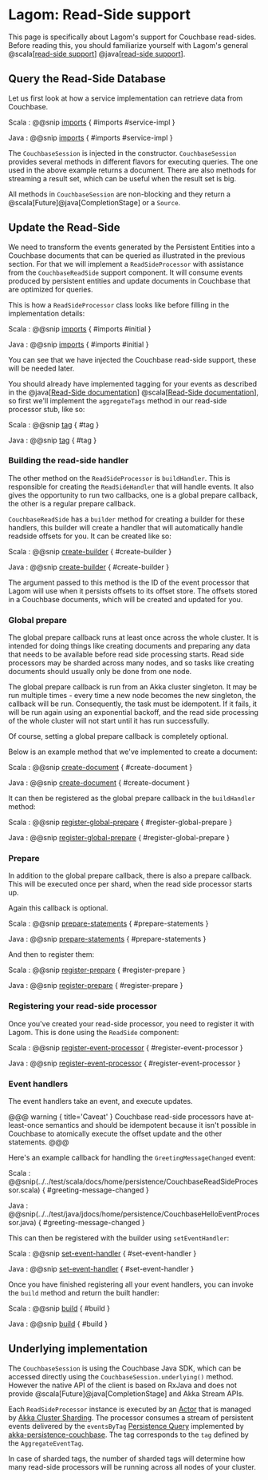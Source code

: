 # Lagom: Read-Side support

This page is specifically about Lagom's support for Couchbase read-sides.  
Before reading this, you should familiarize yourself with Lagom's general 
@scala[[read-side support](https://www.lagomframework.com/documentation/1.4.x/scala/ReadSide.html)]
@java[[read-side support](https://www.lagomframework.com/documentation/1.4.x/java/ReadSide.html)].

## Query the Read-Side Database

Let us first look at how a service implementation can retrieve data from Couchbase.

Scala
:  @@snip [imports](../../test/scala/docs/home/persistence/CouchbaseReadSideQuery.scala) { #imports #service-impl }

Java
:  @@snip [imports](../../test/java/jdocs/home/persistence/CouchbaseReadSideQuery.java) { #imports #service-impl }


The `CouchbaseSession` is injected in the constructor. `CouchbaseSession` provides several methods in different 
flavors for executing queries. The one used in the above example returns a document. There are also methods for streaming 
a result set, which can be useful when the result set is big.

All methods in `CouchbaseSession` are non-blocking and they return a @scala[Future]@java[CompletionStage] or a `Source`.

## Update the Read-Side

We need to transform the events generated by the Persistent Entities into a Couchbase documents that can be queried as 
illustrated in the previous section. 
For that we will implement a `ReadSideProcessor` with assistance from the `CouchbaseReadSide` support component. 
It will consume events produced by persistent entities and update documents in Couchbase that are optimized for queries.

This is how a `ReadSideProcessor` class looks like before filling in the implementation details:

Scala
:  @@snip [imports](../../test/scala/docs/home/persistence/CouchbaseReadSideProcessor.scala) { #imports #initial }

Java
:  @@snip [imports](../../test/java/jdocs/home/persistence/CouchbaseHelloEventProcessor.java) { #imports #initial }


You can see that we have injected the Couchbase read-side support, these will be needed later.

You should already have implemented tagging for your events as described in the 
@java[[Read-Side documentation](https://www.lagomframework.com/documentation/current/java/ReadSide.html#Event-tags)]
@scala[[Read-Side documentation](https://www.lagomframework.com/documentation/current/scala/ReadSide.html#Event-tags)], 
so first we'll implement the `aggregateTags` method in our read-side processor stub, like so:

Scala
:  @@snip [tag](../../test/scala/docs/home/persistence/CouchbaseReadSideProcessor.scala) { #tag }

Java
:  @@snip [tag](../../test/java/jdocs/home/persistence/CouchbaseHelloEventProcessor.java) { #tag }


### Building the read-side handler

The other method on the `ReadSideProcessor` is `buildHandler`. This is responsible for creating the `ReadSideHandler` 
that will handle events. It also gives the opportunity to run two callbacks, one is a global prepare callback, 
the other is a regular prepare callback.

`CouchbaseReadSide` has a `builder` method for creating a builder for these handlers, this builder will create a handler 
that will automatically handle readside offsets for you. It can be created like so:

Scala
:  @@snip [create-builder](../../test/scala/docs/home/persistence/CouchbaseReadSideProcessor.scala) { #create-builder }

Java
:  @@snip [create-builder](../../test/java/jdocs/home/persistence/CouchbaseHelloEventProcessor.java) { #create-builder }

The argument passed to this method is the ID of the event processor that Lagom will use when it persists offsets to its 
offset store. The offsets stored in a Couchbase documents, which will be created and updated for you. 

### Global prepare

The global prepare callback runs at least once across the whole cluster. It is intended for doing things like 
creating documents and preparing any data that needs to be available before read side processing starts.
Read side processors may be sharded across many nodes, and so tasks like creating documents should usually only be done 
from one node.

The global prepare callback is run from an Akka cluster singleton. It may be run multiple times - every time a new node 
becomes the new singleton, the callback will be run. Consequently, the task must be idempotent. If it fails, it will be 
run again using an exponential backoff, and the read side processing of the whole cluster will not start until it has 
run successfully.

Of course, setting a global prepare callback is completely optional.

Below is an example method that we've implemented to create a document:

Scala
:  @@snip [create-document](../../test/scala/docs/home/persistence/CouchbaseReadSideProcessor.scala) { #create-document }

Java
:  @@snip [create-document](../../test/java/jdocs/home/persistence/CouchbaseHelloEventProcessor.java) { #create-document }


It can then be registered as the global prepare callback in the `buildHandler` method:

Scala
:  @@snip [register-global-prepare](../../test/scala/docs/home/persistence/CouchbaseReadSideProcessor.scala) { #register-global-prepare }

Java
:  @@snip [register-global-prepare](../../test/java/jdocs/home/persistence/CouchbaseHelloEventProcessor.java) { #register-global-prepare }


### Prepare

In addition to the global prepare callback, there is also a prepare callback. This will be executed once per shard, 
when the read side processor starts up.

Again this callback is optional.

Scala
:  @@snip [prepare-statements](../../test/scala/docs/home/persistence/CouchbaseReadSideProcessor.scala) { #prepare-statements }

Java
:  @@snip [prepare-statements](../../test/java/jdocs/home/persistence/CouchbaseHelloEventProcessor.java) { #prepare-statements }


And then to register them:

Scala
:  @@snip [register-prepare](../../test/scala/docs/home/persistence/CouchbaseReadSideProcessor.scala) { #register-prepare }

Java
:  @@snip [register-prepare](../../test/java/jdocs/home/persistence/CouchbaseHelloEventProcessor.java) { #register-prepare }


### Registering your read-side processor

Once you've created your read-side processor, you need to register it with Lagom. This is done using the `ReadSide` component:

Scala
:  @@snip [register-event-processor](../../test/scala/docs/home/persistence/CouchbaseReadSideQuery.scala) { #register-event-processor }

Java
:  @@snip [register-event-processor](../../test/java/jdocs/home/persistence/CouchbaseReadSideQuery.java) { #register-event-processor }



### Event handlers

The event handlers take an event, and execute updates.

@@@ warning { title='Caveat' }
Couchbase read-side processors have at-least-once semantics and should be idempotent because it isn't possible 
in Couchbase to atomically execute the offset update and the other statements.
@@@

Here's an example callback for handling the `GreetingMessageChanged` event:

Scala
:  @@snip(../../test/scala/docs/home/persistence/CouchbaseReadSideProcessor.scala) { #greeting-message-changed }

Java
:  @@snip(../../test/java/jdocs/home/persistence/CouchbaseHelloEventProcessor.java) { #greeting-message-changed }




This can then be registered with the builder using `setEventHandler`:

Scala
:  @@snip [set-event-handler](../../test/scala/docs/home/persistence/CouchbaseReadSideProcessor.scala) { #set-event-handler }

Java
:  @@snip [set-event-handler](../../test/java/jdocs/home/persistence/CouchbaseHelloEventProcessor.java) { #set-event-handler }


Once you have finished registering all your event handlers, you can invoke the `build` method and return the built handler:

Scala
:  @@snip [build](../../test/scala/docs/home/persistence/CouchbaseReadSideProcessor.scala) { #build }

Java
:  @@snip [build](../../test/java/jdocs/home/persistence/CouchbaseHelloEventProcessor.java) { #build }


## Underlying implementation

The `CouchbaseSession` is using the Couchbase Java SDK, which can be accessed directly using the `CouchbaseSession.underlying()`
method. However the native API of the client is based on RxJava and does not provide @scala[Future]@java[CompletionStage] and 
Akka Stream APIs. 

Each `ReadSideProcessor` instance is executed by an [Actor](https://doc.akka.io/docs/akka/2.5/actors.html?language=java) 
that is managed by [Akka Cluster Sharding](https://doc.akka.io/docs/akka/2.5/cluster-sharding.html?language=java). 
The processor consumes a stream of persistent events delivered by the `eventsByTag` 
[Persistence Query](https://doc.akka.io/docs/akka/2.5/persistence-query.html?language=java) implemented by 
[akka-persistence-couchbase](https://github.com/akka/akka-persistence-couchbase). The tag corresponds to the `tag` 
defined by the `AggregateEventTag`. 

In case of sharded tags, the number of sharded tags will determine how many read-side processors will be running across all nodes of your cluster. 

